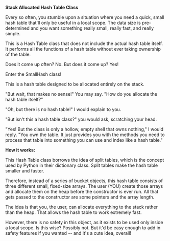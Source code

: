 <b>Stack Allocated Hash Table Class</b>

Every so often, you stumble upon a situation where you need a quick,  small hash table that'll only be useful in a local scope.  The data size is pre-determined and you want something really small, really fast, and really simple.

This is a Hash Table class that does not include the actual hash table itself.  It performs all the functions of a hash table without ever taking ownership of the table. 
 
Does it come up often?  No.  But does it come up?  Yes!

Enter the SmallHash class!

This is a hash table designed to be allocated entirely on the stack.

"But wait, that makes no sense!" You may say.  "How do you allocate the hash table itself?"

"Oh, but there is no hash table!" I would explain to you.

"But isn't this a hash table class?" you would ask, scratching your head.

"Yes!  But the class is only a hollow, empty shell that owns nothing," I would reply.  "You own the table.  It just provides you with the methods you need to process that table into something you can use and index like a hash table."

<b>How it works:</b>

This Hash Table class borrows the idea of split tables, which is the concept used by Python in their dictionary class.  Split tables make the hash table smaller and faster.

Therefore, instead of a series of bucket objects, this hash table consists of three different small, fixed-size arrays.  The user (YOU) create those arrays and allocate them on the heap before the constructor is ever run.  All that gets passed to the constructor are some pointers and the array  length.

The idea is that you, the user, can allocate everything to the stack rather than the heap. That allows the hash table to work extremely fast.

However, there is no safety in this object, as it exists to be used only inside a local scope.  Is this wise?  Possibly not.  But it'd be easy enough to add in safety features if you wanted -- and it's a cute idea, overall!
